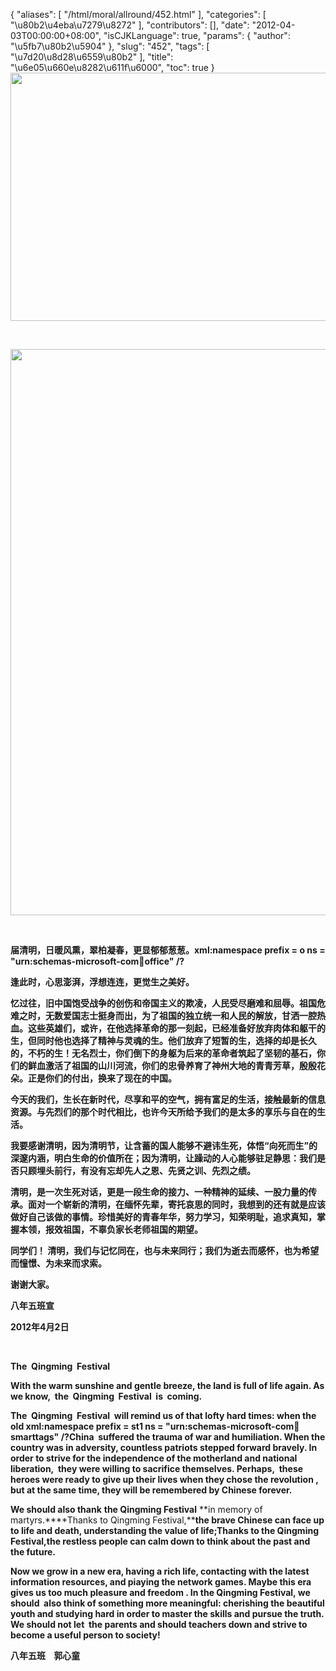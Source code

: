 {
    "aliases": [
        "/html/moral/allround/452.html"
    ],
    "categories": [
        "\u80b2\u4eba\u7279\u8272"
    ],
    "contributors": [],
    "date": "2012-04-03T00:00:00+08:00",
    "isCJKLanguage": true,
    "params": {
        "author": "\u5fb7\u80b2\u5904"
    },
    "slug": "452",
    "tags": [
        "\u7d20\u8d28\u6559\u80b2"
    ],
    "title": "\u6e05\u660e\u8282\u611f\u6000",
    "toc": true
}
**<img
    src="https://cdn.tfls.online/mirror/full/227fc635ff123e51d89ad23c02678a3ab1c9a577.jpg"
    style="display:block;margin-left:auto;margin-right:auto;"
    decoding="async"
    fetchpriority="auto"
    loading="lazy"
    height="397"
    width="600"
/>**

 

**<img
    src="https://cdn.tfls.online/mirror/full/e8484e809213b28fab68577ef842207cc481e565.jpg"
    style="display:block;margin-left:auto;margin-right:auto;"
    decoding="async"
    fetchpriority="auto"
    loading="lazy"
    height="906"
    width="600"
/>**

 

**届清明，日暖风熏，翠柏凝春，更显郁郁葱葱。xml:namespace prefix = o ns = "urn:schemas-microsoft-com:office:office" /?**

**逢此时，心思澎湃，浮想连连，更觉生之美好。**

**忆过往，旧中国饱受战争的创伤和帝国主义的欺凌，人民受尽磨难和屈辱。祖国危难之时，无数爱国志士挺身而出，为了祖国的独立统一和人民的解放，甘洒一腔热血。这些英雄们，或许，在他选择革命的那一刻起，已经准备好放弃肉体和躯干的生，但同时他也选择了精神与灵魂的生。他们放弃了短暂的生，选择的却是长久的，不朽的生！无名烈士，你们倒下的身躯为后来的革命者筑起了坚韧的基石，你们的鲜血激活了祖国的山川河流，你们的忠骨养育了神州大地的青青芳草，殷殷花朵。正是你们的付出，换来了现在的中国。**

**今天的我们，生长在新时代，尽享和平的空气，拥有富足的生活，接触最新的信息资源。与先烈们的那个时代相比，也许今天所给予我们的是太多的享乐与自在的生活。**

**我要感谢清明，因为清明节，让含蓄的国人能够不避讳生死，体悟“向死而生”的深邃内涵，明白生命的价值所在；因为清明，让躁动的人心能够驻足静思：我们是否只顾埋头前行，有没有忘却先人之恩、先贤之训、先烈之绩。**

**清明，是一次生死对话，更是一段生命的接力、一种精神的延续、一股力量的传承。面对一个崭新的清明，在缅怀先辈，寄托哀思的同时，我想到的还有就是应该做好自己该做的事情。珍惜美好的青春年华，努力学习，知荣明耻，追求真知，掌握本领，报效祖国，不辜负家长老师祖国的期望。**

**同学们！ 清明，我们与记忆同在，也与未来同行；我们为逝去而感怀，也为希望而憧憬、为未来而求索。**

**谢谢大家。**

**八年五班宣**

**2012年4月2日**

 

 **The  Qingming  Festival**

**With the warm sunshine and gentle breeze, the land is full of life again. As we know,  the  Qingming  Festival  is  coming.**

**The  Qingming  Festival  will remind us of that lofty hard times: when the old xml:namespace prefix = st1 ns = "urn:schemas-microsoft-com:office:smarttags" /?China  suffered the trauma of war and humiliation. When the country was in adversity, countless patriots stepped forward bravely. In order to strive for the independence of the motherland and national liberation,  they were willing to sacrifice themselves. Perhaps,  these heroes were ready to give up their lives when they chose the revolution , but at the same time, they will be remembered by Chinese forever.** 

**We should also thank** **the Qingming Festival** **in memory of martyrs.****Thanks to Qingming Festival,****the brave Chinese can face up to life and death, understanding the value of life;Thanks to the Qingming Festival,the restless people can calm down to think about the past and the future.**

**Now we grow in a new era, having a rich life, contacting with the latest information resources, and piaying the network games. Maybe this era gives us too much pleasure and freedom . In the Qingming Festival, we  should  also think of something more meaningful: cherishing the beautiful youth and studying hard in order to master the skills and pursue the truth. We should not let  the parents and should teachers down and strive to become a useful person to society!**

**八年五班    郭心童**

